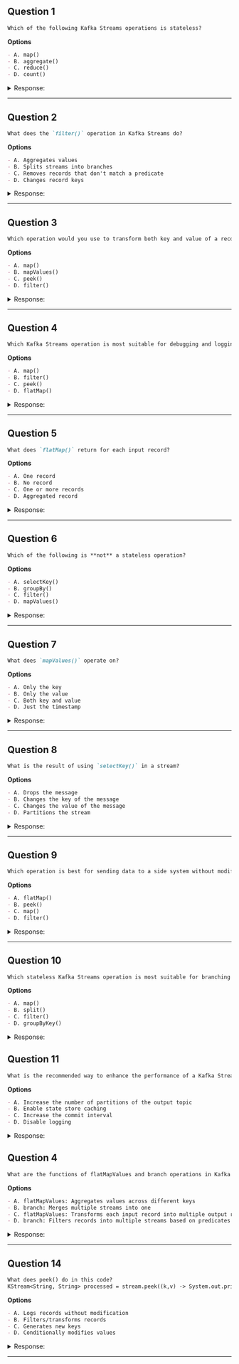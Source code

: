 ## Question 1

```markdown
Which of the following Kafka Streams operations is stateless?
```

**Options**

```markdown
- A. map()
- B. aggregate()
- C. reduce()
- D. count()
```

<details><summary>Response:</summary>

**Answer:** A

**Explanation:**

```markdown
Stateless operations do not require maintaining any intermediate state.

- A. Correct. Transforms values, no state stored.
- B. Aggregates require state.
- C. Same – needs state.
- D. Same – needs counts per key.
```

</details>

---

## Question 2

```markdown
What does the `filter()` operation in Kafka Streams do?
```

**Options**

```markdown
- A. Aggregates values
- B. Splits streams into branches
- C. Removes records that don't match a predicate
- D. Changes record keys
```

<details><summary>Response:</summary>

**Answer:** C

**Explanation:**

```markdown
`filter()` evaluates a predicate and discards records that return false.

- A. Not an aggregation.
- B. That's `branch()`.
- C. Correct.
- D. That’s `selectKey()`.
```

</details>

---

## Question 3

```markdown
Which operation would you use to transform both key and value of a record?
```

**Options**

```markdown
- A. map()
- B. mapValues()
- C. peek()
- D. filter()
```

<details><summary>Response:</summary>

**Answer:** A

**Explanation:**

```markdown
`map()` transforms both key and value.

- A. Correct.
- B. Only transforms the value.
- C. Used for side effects, not transformation.
- D. Used for filtering.
```

</details>

---

## Question 4

```markdown
Which Kafka Streams operation is most suitable for debugging and logging?
```

**Options**

```markdown
- A. map()
- B. filter()
- C. peek()
- D. flatMap()
```

<details><summary>Response:</summary>

**Answer:** C

**Explanation:**

```markdown
`peek()` performs a side-effect action (like logging) on each record.

- A. Transforms records.
- B. Filters records.
- C. Correct.
- D. Transforms into zero or more records.
```

</details>

---

## Question 5

```markdown
What does `flatMap()` return for each input record?
```

**Options**

```markdown
- A. One record
- B. No record
- C. One or more records
- D. Aggregated record
```

<details><summary>Response:</summary>

**Answer:** C

**Explanation:**

```markdown
`flatMap()` is used to emit zero or more output records per input.

- A. That's `map()`.
- B. Possible, but not always.
- C. Correct.
- D. Aggregation is unrelated.
```

</details>

---

## Question 6

```markdown
Which of the following is **not** a stateless operation?
```

**Options**

```markdown
- A. selectKey()
- B. groupBy()
- C. filter()
- D. mapValues()
```

<details><summary>Response:</summary>

**Answer:** B

**Explanation:**

```markdown
`groupBy()` groups records and initiates stateful aggregations.

- A. Stateless key transformation.
- B. Correct – triggers repartitioning and state.
- C. Stateless.
- D. Stateless value transformation.
```

</details>

---

## Question 7

```markdown
What does `mapValues()` operate on?
```

**Options**

```markdown
- A. Only the key
- B. Only the value
- C. Both key and value
- D. Just the timestamp
```

<details><summary>Response:</summary>

**Answer:** B

**Explanation:**

```markdown
`mapValues()` changes the value while keeping the key unchanged.

- A. Key remains untouched.
- B. Correct.
- C. Use `map()` for both.
- D. Timestamp isn’t involved here.
```

</details>

---

## Question 8

```markdown
What is the result of using `selectKey()` in a stream?
```

**Options**

```markdown
- A. Drops the message
- B. Changes the key of the message
- C. Changes the value of the message
- D. Partitions the stream
```

<details><summary>Response:</summary>

**Answer:** B

**Explanation:**

```markdown
`selectKey()` allows you to derive a new key from each record.

- A. Records are kept.
- B. Correct.
- C. Use `mapValues()` for this.
- D. Repartitioning can happen **after** key change.
```

</details>

---

## Question 9

```markdown
Which operation is best for sending data to a side system without modifying the record?
```

**Options**

```markdown
- A. flatMap()
- B. peek()
- C. map()
- D. filter()
```

<details><summary>Response:</summary>

**Answer:** B

**Explanation:**

```markdown
`peek()` lets you inspect or act on a record without altering the stream.

- A. Emits multiple records.
- B. Correct – perfect for logging, metrics, etc.
- C. Changes records.
- D. Filters records.
```

</details>

---

## Question 10

```markdown
Which stateless Kafka Streams operation is most suitable for branching a stream?
```

**Options**

```markdown
- A. map()
- B. split()
- C. filter()
- D. groupByKey()
```

<details><summary>Response:</summary>

**Answer:** B

**Explanation:**

```markdown
`split()` allows you to branch a stream into multiple sub-streams based on predicates.

- A. Transforms records.
- B. Correct.
- C. Only keeps or drops records.
- D. Used for aggregation, not branching.
```

</details>

## Question 11

```markdown
What is the recommended way to enhance the performance of a Kafka Streams application that does a simple map transformation on the input data?
```
**Options**

```markdown
- A. Increase the number of partitions of the output topic
- B. Enable state store caching
- C. Increase the commit interval
- D. Disable logging
```

<details><summary>Response:</summary> 

**Answer:** A

**Explanation:**
In a Kafka Streams application that performs a simple stateless transformation like `map`, the bottleneck is often in the processing of the output topic. Increasing the number of partitions of the output topic allows more consumer instances to read from the topic in parallel, thereby increasing the overall throughput.

- B is not applicable because state store caching is useful for stateful operations, not for stateless transformations like `map`.
- C is incorrect because increasing the commit interval can actually decrease performance by causing larger batches to accumulate before being processed.
- D is incorrect because disabling logging does not directly enhance performance and can make debugging more difficult.

</details>

## Question 4

```markdown
What are the functions of flatMapValues and branch operations in Kafka Streams? (Select all that apply)
```

**Options**
```markdown
- A. flatMapValues: Aggregates values across different keys
- B. branch: Merges multiple streams into one
- C. flatMapValues: Transforms each input record into multiple output records
- D. branch: Filters records into multiple streams based on predicates
```

<details><summary>Response:</summary>

**Answers:** C, D

**Explanation:**

```markdown
Key differences:
- C. Correct: flatMapValues "flattens" one-to-many
- D. Correct: branch splits streams via predicates
- A. Incorrect: Aggregation uses reduce/aggregate
- B. Incorrect: Merging uses merge()
```

</details>

---

## Question 14

```markdown
What does peek() do in this code?
KStream<String, String> processed = stream.peek((k,v) -> System.out.println(k+":"+v));
```

**Options**
```markdown
- A. Logs records without modification
- B. Filters/transforms records
- C. Generates new keys
- D. Conditionally modifies values
```

<details><summary>Response:</summary>

**Answer:** A

**Explanation:**

```markdown
peek() behavior:
- A. Correct: Side-effect only (debugging)
- B/C/D. Incorrect: Doesn't modify stream
```

</details>

---
